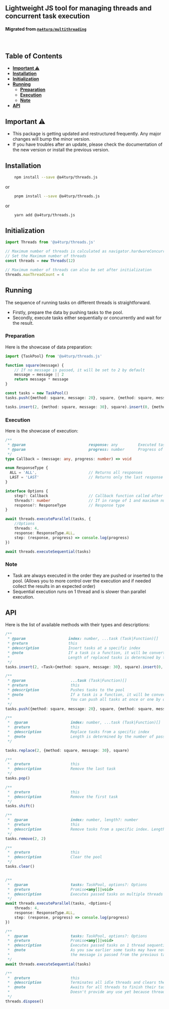 ## Lightweight JS tool for managing threads and concurrent task execution

#### Migrated from [`@a4turp/multithreading`](https://www.npmjs.com/package/@a4turp/multithreading)

<br>

## Table of Contents

- [**Important ⚠️**](#important-)
- [**Installation**](#installation)
- [**Initialization**](#initialization)
- [**Running**](#running)
    - [**Preparation**](#Preparation)
    - [**Execution**](#Execution)
    - [**Note**](#note)
- [**API**](#api)

## Important ⚠️

- This package is getting updated and restructured frequently. Any major changes will bump the minor version.
- If you have troubles after an update, please check the documentation of the new version or install the previous version.


## Installation

```bash 
    npm install --save @a4turp/threads.js
```
or
```bash 
    pnpm install --save @a4turp/threads.js
```
or
```bash 
    yarn add @a4turp/threads.js
```

## Initialization

```typescript
import Threads from '@a4turp/threads.js'

// Maximum number of threads is calculated as navigator.hardwareConcurrency * 2 - 1
// Set the Maximum number of threads
const threads = new Threads(12)

// Maximum number of threads can also be set after initialization
threads.maxThreadCount = 4
```


## Running

The sequence of running tasks on different threads is straightforward.

- Firstly, prepare the data by pushing tasks to the pool.
- Secondly, execute tasks either sequentially or concurrently and wait for the result.


### Preparation

Here is the showcase of data preparation:

```typescript
import {TaskPool} from '@a4turp/threads.js'

function square(message) {
    // If no message is passed, it will be set to 2 by default
    message = message || 2
    return message * message
}

const tasks = new TaskPool()
tasks.push({method: square, message: 20}, square, {method: square, message: 0}).push({method: square, message: 10})

tasks.insert(2, {method: square, message: 30}, square).insert(0, {method: square, message: 40})
```


### Execution

Here is the showcase of execution:

```typescript
/**
 * @param                            response: any         Executed task response
 * @param                            progress: number      Progress of execution (0-100) // Helps to track the progress of execution
 */
type Callback = (message: any, progress: number) => void

enum ResponseType {
  ALL = 'ALL',                       // Returns all responses
  LAST = 'LAST'                      // Returns only the last response
}

interface Options {
    step?: Callback                  // Callback function called after each task is executed
    threads?: number                 // If in range of 1 and maximum number of threads, tasks will be tried to execute on the specified number of threads
    response?: ResponseType          // Response type
}

await threads.executeParallel(tasks, {
    //Options
    threads: 4,
    response: ResponseType.ALL,
    step: (response, progress) => console.log(progress)
})

await threads.executeSequential(tasks)
```


### Note

- Task are always executed in the order they are pushed or inserted to the pool. (Allows you to more control over the execution and if needed collect the results in an expected order)
- Sequential execution runs on 1 thread and is slower than parallel execution.



## API

Here is the list of available methods with their types and descriptions:

```typescript
/**
 * @param                   index: number, ...task (Task|Function)[]
 * @return                  this
 * @description             Insert tasks at a specific index
 * @note                    If a task is a function, it will be converted to {method: Function, message: undefined}
 *                          Length of replaced tasks is determined by the number of passed tasks
 */
tasks.insert(2, <Task>{method: square, message: 30}, square).insert(0, {method: square, message: 40})
```

```typescript
/**
 * @param                    ...task (Task|Function)[]
 * @return                   this
 * @description              Pushes tasks to the pool
 * @note                     If a task is a function, it will be converted to {method: Function, message: undefined}
 *                           You can push all tasks at once or one by one
 */
tasks.push({method: square, message: 20}, square, {method: square, message: 0}).push({method: square, message: 10})
```

```typescript
/**
 *  @param                   index: number, ...task (Task|Function)[]
 *  @return                  this
 *  @description             Replace tasks from a specific index
 *  @note                    Length is determined by the number of passed tasks
 */

tasks.replace(2, {method: square, message: 30}, square)
```

```typescript
/**
 *  @return                  this
 *  @description             Remove the last task
 */
tasks.pop()
```


```typescript
/**
 *  @return                  this
 *  @description             Remove the first task
 */
tasks.shift()
```

```typescript
/**
 *  @param                   index: number, length?: number
 *  @return                  this
 *  @description             Remove tasks from a specific index. Length default is 1
 */
tasks.remove(2, 2)
```

```typescript
/**
 *  @return                  this
 *  @description             Clear the pool
 */
tasks.clear()
```

```typescript

/**
 *  @param                   tasks: TaskPool, options?: Options
 *  @return                  Promise<any[]|void>
 *  @description             Executes passed tasks on multiple threads concurrently
 */
await threads.executeParallel(tasks, <Options>{
    threads: 4,
    response: ResponseType.ALL,
    step: (response, progress) => console.log(progress)
})
```

```typescript
/**
 *  @param                   tasks: TaskPool, options?: Options
 *  @return                  Promise<any[]|void>
 *  @description             Executes passed tasks on 1 thread sequentially
 *  @note                    As you saw earlier some tasks may have not any message. In sequential execution,
 *                           the message is passed from the previous task if it is not defined
 */
await threads.executeSequential(tasks)
```

```typescript
/**
 *  @return                  this
 *  @description             Terminates all idle threads and clears the pool
 *  @note                    Awaits for all threads to finish their tasks
 *                           Doesn't provide any use yet because threads are terminated automatically after execution and    
 */
threads.dispose()
```
